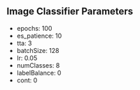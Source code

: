 ## Image Classifier Parameters

- epochs: 100
- es_patience: 10
- tta: 3
- batchSize: 128
- lr: 0.05
- numClasses: 8
- labelBalance: 0
- cont: 0
